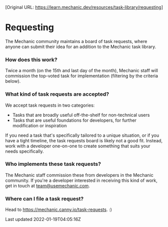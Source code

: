 [Original URL: https://learn.mechanic.dev/resources/task-library/requesting]

# Requesting

The Mechanic community maintains a board of task requests, where anyone can submit their idea for an addition to the Mechanic task library.

### How does this work?

Twice a month (on the 15th and last day of the month), Mechanic staff will commission the top-voted task for implementation (filtering by the criteria below).

### What kind of task requests are accepted?

We accept task requests in two categories:

- Tasks that are broadly useful off-the-shelf for non-technical users
- Tasks that are useful foundations for developers, for further modification or inspiration

If you need a task that's specifically tailored to a unique situation, or if you have a tight timeline, the task requests board is likely not a good fit. Instead, work with a developer one-on-one to create something that suits your needs specifically.

### Who implements these task requests?

The Mechanic staff commission these from developers in the Mechanic community. If you're a developer interested in receiving this kind of work, get in touch at team@usemechanic.com.

### Where can I file a task request?

Head to https://mechanic.canny.io/task-requests. :)

Last updated 2022-01-19T04:05:16Z